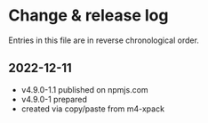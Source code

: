 # Change & release log

Entries in this file are in reverse chronological order.

## 2022-12-11

* v4.9.0-1.1 published on npmjs.com
* v4.9.0-1 prepared
* created via copy/paste from m4-xpack
